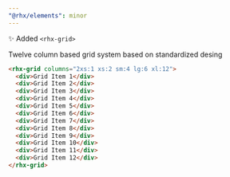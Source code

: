 ```yaml
---
"@rhx/elements": minor
---
```


✨ Added `<rhx-grid>`

Twelve column based grid system based on standardized desing

```html
<rhx-grid columns="2xs:1 xs:2 sm:4 lg:6 xl:12">
  <div>Grid Item 1</div>
  <div>Grid Item 2</div>
  <div>Grid Item 3</div>
  <div>Grid Item 4</div>
  <div>Grid Item 5</div>
  <div>Grid Item 6</div>
  <div>Grid Item 7</div>
  <div>Grid Item 8</div>
  <div>Grid Item 9</div>
  <div>Grid Item 10</div>
  <div>Grid Item 11</div>
  <div>Grid Item 12</div>
</rhx-grid>
```